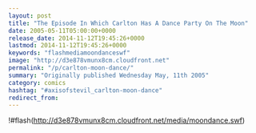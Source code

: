```yaml
---
layout: post
title: "The Episode In Which Carlton Has A Dance Party On The Moon"
date: 2005-05-11T05:00:00+0000
release_date: 2014-11-12T19:45:26+0000
lastmod: 2014-11-12T19:45:26+0000
keywords: "flashmediamoondanceswf"
image: "http://d3e878vmunx8cm.cloudfront.net"
permalink: "/p/carlton-moon-dance/"
summary: "Originally published Wednesday May, 11th 2005"
category: comics
hashtag: "#axisofstevil_carlton-moon-dance"
redirect_from:
---
```


!#flash(http://d3e878vmunx8cm.cloudfront.net/media/moondance.swf)
